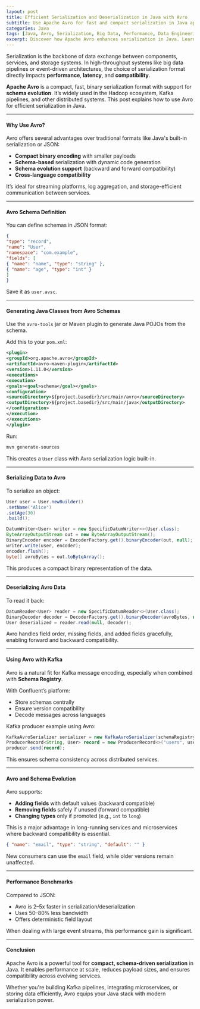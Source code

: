 ```yaml
---
layout: post
title: Efficient Serialization and Deserialization in Java with Avro
subtitle: Use Apache Avro for fast and compact serialization in Java applications
categories: Java
tags: [Java, Avro, Serialization, Big Data, Performance, Data Engineering]
excerpt: Discover how Apache Avro enhances serialization in Java. Learn schema evolution, binary formats, integration with Kafka, and how to serialize and deserialize data efficiently in modern applications.
---
```

Serialization is the backbone of data exchange between components, services, and storage systems. In high-throughput systems like big data pipelines or event-driven architectures, the choice of serialization format directly impacts **performance**, **latency**, and **compatibility**.

**Apache Avro** is a compact, fast, binary serialization format with support for **schema evolution**. It’s widely used in the Hadoop ecosystem, Kafka pipelines, and other distributed systems. This post explains how to use Avro for efficient serialization in Java.

---

#### Why Use Avro?

Avro offers several advantages over traditional formats like Java's built-in serialization or JSON:

- **Compact binary encoding** with smaller payloads
- **Schema-based** serialization with dynamic code generation
- **Schema evolution support** (backward and forward compatibility)
- **Cross-language compatibility**

It’s ideal for streaming platforms, log aggregation, and storage-efficient communication between services.

---

#### Avro Schema Definition

You can define schemas in JSON format:

```json
{
"type": "record",
"name": "User",
"namespace": "com.example",
"fields": [
{ "name": "name", "type": "string" },
{ "name": "age", "type": "int" }
]
}
```

Save it as `user.avsc`.

---

#### Generating Java Classes from Avro Schemas

Use the `avro-tools` jar or Maven plugin to generate Java POJOs from the schema.

Add this to your `pom.xml`:

```xml
<plugin>
<groupId>org.apache.avro</groupId>
<artifactId>avro-maven-plugin</artifactId>
<version>1.11.0</version>
<executions>
<execution>
<goals><goal>schema</goal></goals>
<configuration>
<sourceDirectory>${project.basedir}/src/main/avro</sourceDirectory>
<outputDirectory>${project.basedir}/src/main/java</outputDirectory>
</configuration>
</execution>
</executions>
</plugin>
```

Run:

```bash
mvn generate-sources
```

This creates a `User` class with Avro serialization logic built-in.

---

#### Serializing Data to Avro

To serialize an object:

```java
User user = User.newBuilder()
.setName("Alice")
.setAge(30)
.build();

DatumWriter<User> writer = new SpecificDatumWriter<>(User.class);
ByteArrayOutputStream out = new ByteArrayOutputStream();
BinaryEncoder encoder = EncoderFactory.get().binaryEncoder(out, null);
writer.write(user, encoder);
encoder.flush();
byte[] avroBytes = out.toByteArray();
```

This produces a compact binary representation of the data.

---

#### Deserializing Avro Data

To read it back:

```java
DatumReader<User> reader = new SpecificDatumReader<>(User.class);
BinaryDecoder decoder = DecoderFactory.get().binaryDecoder(avroBytes, null);
User deserialized = reader.read(null, decoder);
```

Avro handles field order, missing fields, and added fields gracefully, enabling forward and backward compatibility.

---

#### Using Avro with Kafka

Avro is a natural fit for Kafka message encoding, especially when combined with **Schema Registry**.

With Confluent’s platform:
- Store schemas centrally
- Ensure version compatibility
- Decode messages across languages

Kafka producer example using Avro:

```java
KafkaAvroSerializer serializer = new KafkaAvroSerializer(schemaRegistryClient);
ProducerRecord<String, User> record = new ProducerRecord<>("users", user);
producer.send(record);
```

This ensures schema consistency across distributed services.

---

#### Avro and Schema Evolution

Avro supports:
- **Adding fields** with default values (backward compatible)
- **Removing fields** safely if unused (forward compatible)
- **Changing types** only if promoted (e.g., `int` to `long`)

This is a major advantage in long-running services and microservices where backward compatibility is essential.

```json
{ "name": "email", "type": "string", "default": "" }
```

New consumers can use the `email` field, while older versions remain unaffected.

---

#### Performance Benchmarks

Compared to JSON:
- Avro is 2–5x faster in serialization/deserialization
- Uses 50–80% less bandwidth
- Offers deterministic field layout

When dealing with large event streams, this performance gain is significant.

---

#### Conclusion

Apache Avro is a powerful tool for **compact, schema-driven serialization** in Java. It enables performance at scale, reduces payload sizes, and ensures compatibility across evolving services.

Whether you're building Kafka pipelines, integrating microservices, or storing data efficiently, Avro equips your Java stack with modern serialization power.
